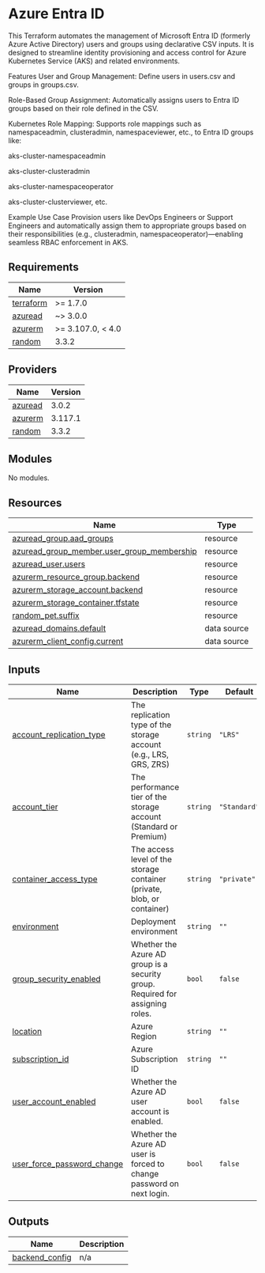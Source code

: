 # Azure Entra ID
This Terraform automates the management of Microsoft Entra ID (formerly Azure Active Directory) users and groups using declarative CSV inputs. It is designed to streamline identity provisioning and access control for Azure Kubernetes Service (AKS) and related environments.

Features
User and Group Management: Define users in users.csv and groups in groups.csv.

Role-Based Group Assignment: Automatically assigns users to Entra ID groups based on their role defined in the CSV.

Kubernetes Role Mapping: Supports role mappings such as namespaceadmin, clusteradmin, namespaceviewer, etc., to Entra ID groups like:

aks-cluster-namespaceadmin

aks-cluster-clusteradmin

aks-cluster-namespaceoperator

aks-cluster-clusterviewer, etc.

Example Use Case
Provision users like DevOps Engineers or Support Engineers and automatically assign them to appropriate groups based on their responsibilities (e.g., clusteradmin, namespaceoperator)—enabling seamless RBAC enforcement in AKS.

<!-- BEGINNING OF PRE-COMMIT-TERRAFORM DOCS HOOK -->
## Requirements

| Name | Version |
|------|---------|
| <a name="requirement_terraform"></a> [terraform](#requirement\_terraform) | >= 1.7.0 |
| <a name="requirement_azuread"></a> [azuread](#requirement\_azuread) | ~> 3.0.0 |
| <a name="requirement_azurerm"></a> [azurerm](#requirement\_azurerm) | >= 3.107.0, < 4.0 |
| <a name="requirement_random"></a> [random](#requirement\_random) | 3.3.2 |

## Providers

| Name | Version |
|------|---------|
| <a name="provider_azuread"></a> [azuread](#provider\_azuread) | 3.0.2 |
| <a name="provider_azurerm"></a> [azurerm](#provider\_azurerm) | 3.117.1 |
| <a name="provider_random"></a> [random](#provider\_random) | 3.3.2 |

## Modules

No modules.

## Resources

| Name | Type |
|------|------|
| [azuread_group.aad_groups](https://registry.terraform.io/providers/hashicorp/azuread/latest/docs/resources/group) | resource |
| [azuread_group_member.user_group_membership](https://registry.terraform.io/providers/hashicorp/azuread/latest/docs/resources/group_member) | resource |
| [azuread_user.users](https://registry.terraform.io/providers/hashicorp/azuread/latest/docs/resources/user) | resource |
| [azurerm_resource_group.backend](https://registry.terraform.io/providers/hashicorp/azurerm/latest/docs/resources/resource_group) | resource |
| [azurerm_storage_account.backend](https://registry.terraform.io/providers/hashicorp/azurerm/latest/docs/resources/storage_account) | resource |
| [azurerm_storage_container.tfstate](https://registry.terraform.io/providers/hashicorp/azurerm/latest/docs/resources/storage_container) | resource |
| [random_pet.suffix](https://registry.terraform.io/providers/hashicorp/random/3.3.2/docs/resources/pet) | resource |
| [azuread_domains.default](https://registry.terraform.io/providers/hashicorp/azuread/latest/docs/data-sources/domains) | data source |
| [azurerm_client_config.current](https://registry.terraform.io/providers/hashicorp/azurerm/latest/docs/data-sources/client_config) | data source |

## Inputs

| Name | Description | Type | Default | Required |
|------|-------------|------|---------|:--------:|
| <a name="input_account_replication_type"></a> [account\_replication\_type](#input\_account\_replication\_type) | The replication type of the storage account (e.g., LRS, GRS, ZRS) | `string` | `"LRS"` | no |
| <a name="input_account_tier"></a> [account\_tier](#input\_account\_tier) | The performance tier of the storage account (Standard or Premium) | `string` | `"Standard"` | no |
| <a name="input_container_access_type"></a> [container\_access\_type](#input\_container\_access\_type) | The access level of the storage container (private, blob, or container) | `string` | `"private"` | no |
| <a name="input_environment"></a> [environment](#input\_environment) | Deployment environment | `string` | `""` | no |
| <a name="input_group_security_enabled"></a> [group\_security\_enabled](#input\_group\_security\_enabled) | Whether the Azure AD group is a security group. Required for assigning roles. | `bool` | `false` | no |
| <a name="input_location"></a> [location](#input\_location) | Azure Region | `string` | `""` | no |
| <a name="input_subscription_id"></a> [subscription\_id](#input\_subscription\_id) | Azure Subscription ID | `string` | `""` | no |
| <a name="input_user_account_enabled"></a> [user\_account\_enabled](#input\_user\_account\_enabled) | Whether the Azure AD user account is enabled. | `bool` | `false` | no |
| <a name="input_user_force_password_change"></a> [user\_force\_password\_change](#input\_user\_force\_password\_change) | Whether the Azure AD user is forced to change password on next login. | `bool` | `false` | no |

## Outputs

| Name | Description |
|------|-------------|
| <a name="output_backend_config"></a> [backend\_config](#output\_backend\_config) | n/a |
<!-- END OF PRE-COMMIT-TERRAFORM DOCS HOOK -->

